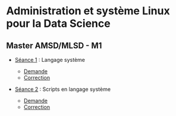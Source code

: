 # Administration et système Linux pour la Data Science

## Master AMSD/MLSD - M1

- [Séance 1](seance1) : Langage système
    - [Demande](seance1-demande)
    - [Correction](seance1-correction)

- [Séance 2](seance2) : Scripts en langage système
    - [Demande](seance2-demande)
    - [Correction](seance2-correction)

<!--
--- 3 séances projet : création VM + tout le reste
- Séance 3 : gestion des scripts R et python et début des demandes pour mini-projet
- Séance 3 : git ?
- Séance 4 : mongo
- séance 5 : 
- Séance 6 : 
-->
